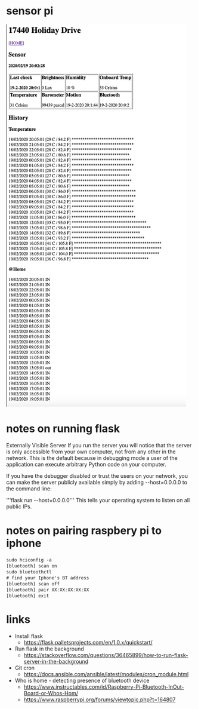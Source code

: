 # sensor pi
![sensor](images/sensor-1.png)

# notes on running flask
Externally Visible Server
If you run the server you will notice that the server is only accessible from your own computer, not from any other in the network. This is the default because in debugging mode a user of the application can execute arbitrary Python code on your computer.

If you have the debugger disabled or trust the users on your network, you can make the server publicly available simply by adding --host=0.0.0.0 to the command line:

'''flask run --host=0.0.0.0'''
This tells your operating system to listen on all public IPs.

# notes on pairing raspbery pi to iphone
```
sudo hciconfig -a
[bluetooth] scan on
sudo bluetoothctl
# find your Iphone's BT address
[bluetooth] scan off
[bluetooth] pair XX:XX:XX:XX:XX
[bluetooth] exit
```

# links 
- Install flask
    - https://flask.palletsprojects.com/en/1.0.x/quickstart/
- Run flask in the background
    - https://stackoverflow.com/questions/36465899/how-to-run-flask-server-in-the-background
- Git cron
  - https://docs.ansible.com/ansible/latest/modules/cron_module.html
- Who is home - detecting presence of bluetooth device
  - https://www.instructables.com/id/Raspberry-Pi-Bluetooth-InOut-Board-or-Whos-Hom/
  - https://www.raspberrypi.org/forums/viewtopic.php?t=164807

    
